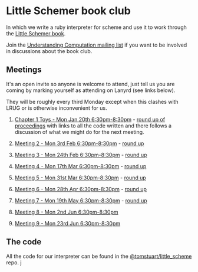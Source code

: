 # Little Schemer book club

In which we write a ruby interpreter for scheme and use it to work
through the [Little Schemer
book](http://www.ccs.neu.edu/home/matthias/BTLS/).

Join the [Understanding Computation mailing
list](https://groups.google.com/forum/#!forum/computationbook) if you want to
be involved in discussions about the book club.

## Meetings

It's an open invite so anyone is welcome to attend, just tell us you are coming
by marking yourself as attending on Lanyrd (see links below).

They will be roughly every third Monday except when this clashes with LRUG or is
otherwise inconvenient for us.

1. [Chapter 1 Toys - Mon Jan 20th
6:30pm-8:30pm](http://lanyrd.com/ctxgk) - [round up of proceedings](https://groups.google.com/forum/#!topic/computationbook/iGpSysf3IE0) with links to all the code written and there follows a discussion of what we might do for the next meeting.

2. [Meeting 2 - Mon 3rd Feb 6:30pm-8:30pm](http://lanyrd.com/cwzrq) -
[round
up](https://groups.google.com/forum/#!topic/computationbook/1kPa2c5Eyn4)

3. [Meeting 3 - Mon 24th Feb 6:30pm-8:30pm](http://lanyrd.com/cxhkd) -
[round
up](https://groups.google.com/forum/#!topic/computationbook/ortjT-KcO4A)

4. [Meeting 4 - Mon 17th Mar 6:30pm-8:30pm](http://lanyrd.com/cxpyd) -
[round
up](https://groups.google.com/forum/#!topic/computationbook/mmP9TvQJsmQ)

5. [Meeting 5 - Mon 31st Mar 6:30pm-8:30pm](http://lanyrd.com/cydcw) - [round up](https://groups.google.com/d/msg/computationbook/bEIm3WmVxxE/3gYDkuRUM60J)

6. [Meeting 6 - Mon 28th Apr 6:30pm-8:30pm](http://lanyrd.com/cymzm) - [round up](https://groups.google.com/forum/#!topic/computationbook/s7IF6FS8vqo)

7. [Meeting 7 - Mon 19th May 6:30pm-8:30pm](http://lanyrd.com/cywpk) - [round up](https://groups.google.com/d/msg/computationbook/HrGpERdcFRg/IyWHR5BcZdQJ)

8. [Meeting 8 - Mon 2nd Jun 6:30pm-8:30pm](http://lanyrd.com/2014/little-schemer-book-club-june/)

9. [Meeting 9 - Mon 23rd Jun 6:30pm-8:30pm](http://lanyrd.com/2014/the-little-schemer-book-club-meeting-9/)


## The code

All the code for our interpreter can be found
in the
[@tomstuart/little_scheme](https://github.com/tomstuart/little_scheme) repo.
j